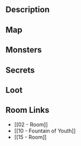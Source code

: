 
## Description

## Map

## Monsters

## Secrets

## Loot

## Room Links

*  [[02 - Room]]
*  [[10 - Fountain of Youth]]
*  [[15 - Room]]